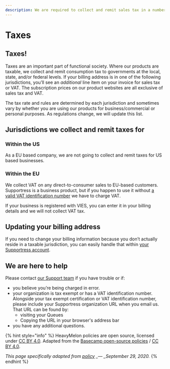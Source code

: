 ```yaml
---
description: We are required to collect and remit sales tax in a number of jurisdictions.
---
```


# Taxes

## Taxes!

Taxes are an important part of functional society. Where our products are taxable, we collect and remit consumption tax to governments at the local, state, and/or federal levels. If your billing address is in one of the following jurisdictions, you’ll see an _additional_ line item on your invoice for sales tax or VAT. The subscription prices on our product websites are all exclusive of sales tax and VAT.

The tax rate and rules are determined by each jurisdiction and sometimes vary by whether you are using our products for business/commercial or personal purposes. As regulations change, we will update this list.

## Jurisdictions we collect and remit taxes for

### Within the US

As a EU based company, we are not going to collect and remit taxes for US based businesses.

### Within the EU

We collect VAT on any direct-to-consumer sales to EU-based customers. Supportress is a business product, but if you happen to use it without [a valid VAT identification number](https://ec.europa.eu/taxation_customs/vies/) we have to charge VAT.

If your business is registered with VIES, you can enter it in your billing details and we will not collect VAT tax.

## Updating your billing address

If you need to change your billing information because you don’t actually reside in a taxable jurisdiction, you can easily handle that within [your Supportress account](https://docs.supportress.com/billing/manage-subscription).

## We are here to help

Please contact [our Support team](mailto:accounts@heavymelon.supportress.com) if you have trouble or if:

* you believe you’re being charged in error.
* your organization is tax exempt or has a VAT identification number. Alongside your tax exempt certification or VAT identification number, please include your Supportress organization URL when you email us. That URL can be found by:
  * visiting your Queues
  * Copying the URL in your browser's address bar
* you have any additional questions.

{% hint style="info" %}
HeavyMelon policies are open source, licensed under [CC BY 4.0](https://creativecommons.org/licenses/by/4.0/). Adapted from the [Basecamp open-source policies](https://github.com/basecamp/policies) / [CC BY 4.0](https://creativecommons.org/licenses/by/4.0/).

_This page specifically adapted from_ [_policy_](https://github.com/basecamp/policies/blob/7e38d54778c0e6cfb5355e3eb4e0f097aee33572/taxes/index.md) _\_— \_September 29, 2020._
{% endhint %}

